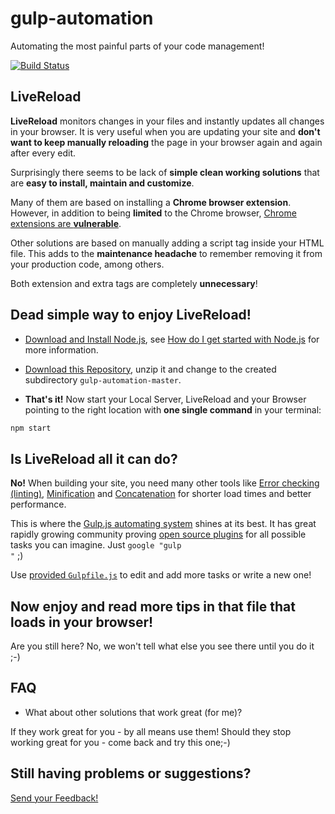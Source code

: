 # gulp-automation
Automating the most painful parts of your code management!

[![Build
Status](https://travis-ci.org/dmitriz/gulp-automation.svg?branch=master)](https://travis-ci.org/dmitriz/gulp-automation)

## LiveReload
**LiveReload** monitors changes in your files and instantly updates all changes in your browser. It is very useful when you are updating your site and **don't want to keep manually reloading** the page in your browser again and again after every edit.

Surprisingly there seems to be lack of **simple clean working solutions** that are **easy to install, maintain and customize**. 

Many of them are based on installing a **Chrome browser extension**. However, in addition to being **limited** to the Chrome browser, [Chrome extensions are **vulnerable**](http://www.techrepublic.com/blog/it-security/chrome-extensions-are-vulnerable-advantage-bad-guys/).

Other solutions are based on manually adding a script tag inside your HTML file. This adds to the **maintenance headache** to remember removing it from your production code, among others.

Both extension and extra tags are completely **unnecessary**!

## Dead simple way to enjoy LiveReload!

- [Download and Install Node.js](https://nodejs.org/download/), see [How do I get started with Node.js](http://stackoverflow.com/questions/2353818/how-do-i-get-started-with-node-js) for more information.

- [Download this Repository](https://github.com/dmitriz/gulp-automation/archive/master.zip),
unzip it and change to the created subdirectory `gulp-automation-master`.

- **That's it!** Now start your Local Server, LiveReload and your Browser pointing to the right location with **one single command** in your terminal:
```sh
npm start
```

## Is LiveReload all it can do?

**No!** When building your site, you need many other tools like [Error checking (linting)](http://stackoverflow.com/questions/8503559/what-is-linting), [Minification](http://en.wikipedia.org/wiki/Minification_(programming)) and [Concatenation](https://hacks.mozilla.org/2012/12/fantastic-front-end-performance-part-1-concatenate-compress-cache-a-node-js-holiday-season-part-4/) for shorter load times and better performance. 

This is where the [Gulp.js automating system](http://gulpjs.com/) shines at its best. It has great rapidly growing community proving [open source plugins](http://gulpjs.com/plugins/) for all possible tasks you can imagine. Just <code>google "gulp <whatever task you want>"</code> ;)

Use [provided `Gulpfile.js`](https://github.com/dmitriz/gulp-automation/blob/master/Gulpfile.js) to edit and add more tasks or write a new one!


## Now enjoy and read more tips in that file that loads in your browser!

Are you still here? No, we won't tell what else you see there until you do it ;-)


## FAQ

- What about other solutions that work great (for me)?

If they work great for you - by all means use them!
Should they stop working great for you - come back and try this one;-)



## Still having problems or suggestions?

[Send your Feedback!](https://github.com/dmitriz/gulp-automation/issues/new)
